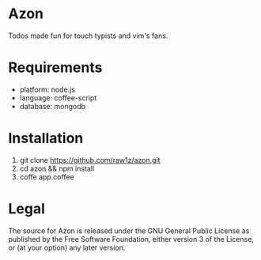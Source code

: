 Azon
====

Todos made fun for touch typists and vim's fans.

Requirements
============

* platform: node.js
* language: coffee-script
* database: mongodb

Installation
============

1. git clone https://github.com/raw1z/azon.git
2. cd azon && npm install
3. coffe app.coffee

Legal
=====

The source for Azon is released under the GNU General Public License as published by the Free Software Foundation, either version 3 of the License, or (at your option) any later version.
